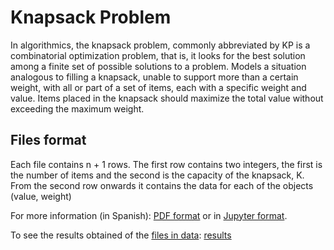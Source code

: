 # Knapsack Problem
In algorithmics, the knapsack problem, commonly abbreviated by KP is a combinatorial optimization problem, that is, it looks for the best solution among a finite set of possible solutions to a problem. Models a situation analogous to filling a knapsack, unable to support more than a certain weight, with all or part of a set of items, each with a specific weight and value. Items placed in the knapsack should maximize the total value without exceeding the maximum weight.

## Files format
Each file contains n + 1 rows. The first row contains two integers, the first is the number of items and the second is the capacity of the knapsack, K. From the second row onwards it contains the data for each of the objects (value, weight)

For more information (in Spanish): [PDF format](https://github.com/Prashant-JT/KnapsackProblem/blob/master/knapsack.pdf) or in [Jupyter format](https://github.com/Prashant-JT/KnapsackProblem/blob/master/knapsack.ipynb).

To see the results obtained of the [files in data](https://github.com/Prashant-JT/KnapsackProblem/tree/master/data): [results](https://github.com/Prashant-JT/KnapsackProblem/blob/master/results.csv)
